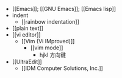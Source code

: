 - [[Emacs]]; [[GNU Emacs]]; [[Emacs lisp]]
- indent
    - [[rainbow indentation]]
- [[plain text]]
- [[vi editor]]
    - [[Vim (Vi IMproved)]]
        - [[vim mode]]
            - hjkl 方向键
- [[UltraEdit]]
    - [[IDM Computer Solutions, Inc.]]

